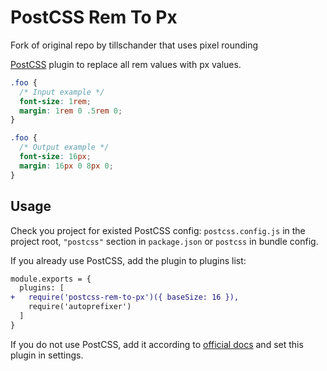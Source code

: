 # PostCSS Rem To Px

Fork of original repo by tillschander that uses pixel rounding

[PostCSS] plugin to replace all rem values with px values.

[PostCSS]: https://github.com/postcss/postcss

```css
.foo {
  /* Input example */
  font-size: 1rem;
  margin: 1rem 0 .5rem 0;
}
```

```css
.foo {
  /* Output example */
  font-size: 16px;
  margin: 16px 0 8px 0;
}
```

## Usage

Check you project for existed PostCSS config: `postcss.config.js`
in the project root, `"postcss"` section in `package.json`
or `postcss` in bundle config.

If you already use PostCSS, add the plugin to plugins list:

```diff
module.exports = {
  plugins: [
+   require('postcss-rem-to-px')({ baseSize: 16 }),
    require('autoprefixer')
  ]
}
```

If you do not use PostCSS, add it according to [official docs]
and set this plugin in settings.

[official docs]: https://github.com/postcss/postcss#usage

